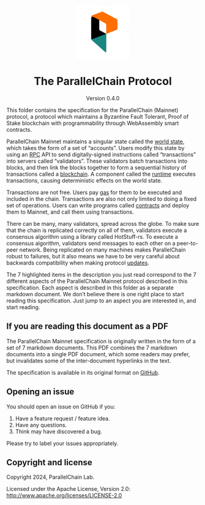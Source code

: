 <div align="center">
    <img src="./assets/ParallelChain Logo.png" alt="Description" width="140" />
    <h1>The ParallelChain Protocol</h1>
    <p>Version 0.4.0</p>
</div>

This folder contains the specification for the ParallelChain (Mainnet) protocol, a protocol which maintains a Byzantine Fault Tolerant, Proof of Stake blockchain with programmability through WebAssembly smart contracts.

ParallelChain Mainnet maintains a singular state called the [world state](World%20State.md), which takes the form of a set of “accounts”. Users modify this state by using an [RPC](RPC.md) API to send digitally-signed instructions called “transactions” into servers called “validators”. These validators batch transactions into blocks, and then link the blocks together to form a sequential history of transactions called a [blockchain](Blockchain.md). A component called the [runtime](Runtime.md) executes transactions, causing deterministic effects on the world state.

Transactions are not free. Users pay [gas](Gas.md) for them to be executed and included in the chain. Transactions are also not only limited to doing a fixed set of operations. Users can write programs called [contracts](Contracts.md) and deploy them to Mainnet, and call them using transactions.

There can be many, many validators, spread across the globe. To make sure that the chain is replicated correctly on all of them, validators execute a consensus algorithm using a library called HotStuff-rs. To execute a consensus algorithm, validators send messages to each other on a peer-to-peer network. Being replicated on many machines makes ParallelChain robust to failures, but it also means we have to be very careful about backwards compatibility when making protocol [updates](Updates.md).

The 7 highlighted items in the description you just read correspond to the 7 different aspects of the ParallelChain Mainnet protocol described in this specification. Each aspect is described in this folder as a separate markdown document. We don’t believe there is one right place to start reading this specification. Just jump to an aspect you are interested in, and start reading.

## If you are reading this document as a PDF

The ParallelChain Mainnet specification is originally written in the form of a set of 7 markdown documents. This PDF combines the 7 markdown documents into a single PDF document, which some readers may prefer, but invalidates some of the inter-document hyperlinks in the text. 

The specification is available in its original format on [GitHub](http://github.com/parallelchain-io/parallelchain-specification).

## Opening an issue

You should open an issue on GitHub if you:
1. Have a feature request / feature idea.
2. Have any questions.
3. Think may have discovered a bug.

Please try to label your issues appropriately.

## Copyright and license

Copyright 2024, ParallelChain Lab.

Licensed under the Apache License, Version 2.0: http://www.apache.org/licenses/LICENSE-2.0
